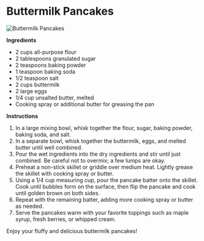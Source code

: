 # Buttermilk Pancakes

![Buttermilk Pancakes](https://source.unsplash.com/random/?buttermilk-pancakes)

**Ingredients**
- 2 cups all-purpose flour
- 2 tablespoons granulated sugar
- 2 teaspoons baking powder
- 1 teaspoon baking soda
- 1/2 teaspoon salt
- 2 cups buttermilk
- 2 large eggs
- 1/4 cup unsalted butter, melted
- Cooking spray or additional butter for greasing the pan

**Instructions**
1. In a large mixing bowl, whisk together the flour, sugar, baking powder, baking soda, and salt.
2. In a separate bowl, whisk together the buttermilk, eggs, and melted butter until well combined.
3. Pour the wet ingredients into the dry ingredients and stir until just combined. Be careful not to overmix; a few lumps are okay.
4. Preheat a non-stick skillet or griddle over medium heat. Lightly grease the skillet with cooking spray or butter.
5. Using a 1/4 cup measuring cup, pour the pancake batter onto the skillet. Cook until bubbles form on the surface, then flip the pancake and cook until golden brown on both sides.
6. Repeat with the remaining batter, adding more cooking spray or butter as needed.
7. Serve the pancakes warm with your favorite toppings such as maple syrup, fresh berries, or whipped cream.

Enjoy your fluffy and delicious buttermilk pancakes!